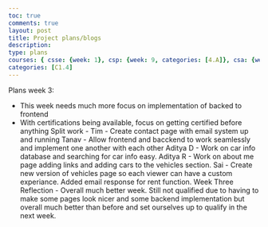 ```yaml
---
toc: true
comments: true
layout: post
title: Project plans/blogs
description:
type: plans
courses: { csse: {week: 1}, csp: {week: 9, categories: [4.A]}, csa: {week: 0} }
categories: [C1.4]
---
```

Plans week 3:
- This week needs much more focus on implementation of backed to frontend
- With certifications being available, focus on getting certified before
anything
Split work -
Tim - Create contact page with email system up and running
Tanav - Allow frontend and bacckend to work seamlessly and implement one
another with each other
Aditya D - Work on car info database and searching for car info easy.
Aditya R - Work on about me page adding links and adding cars to the vehicles section.
Sai - Create new version of vehicles page so each viewer can have a
custom experiance. Added email response for rent function.
Week Three Reflection -
Overall much better week. Still not qualified due to having to make
some pages look nicer and some backend implementation but overall much
better than before and set ourselves up to qualify in the next week.